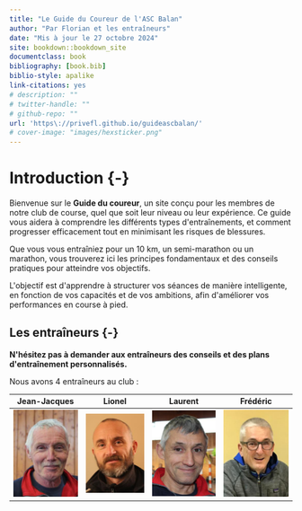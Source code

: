 ```yaml
--- 
title: "Le Guide du Coureur de l'ASC Balan"
author: "Par Florian et les entraîneurs"
date: "Mis à jour le 27 octobre 2024"
site: bookdown::bookdown_site
documentclass: book
bibliography: [book.bib]
biblio-style: apalike
link-citations: yes
# description: ""
# twitter-handle: ""
# github-repo: ""
url: 'https\://privefl.github.io/guideascbalan/'
# cover-image: "images/hexsticker.png"
---
```




# Introduction {-}

Bienvenue sur le **Guide du coureur**, un site conçu pour les membres de notre club de course, quel que soit leur niveau ou leur expérience.
Ce guide vous aidera à comprendre les différents types d'entraînements, et comment progresser efficacement tout en minimisant les risques de blessures.

Que vous vous entraîniez pour un 10 km, un semi-marathon ou un marathon,
vous trouverez ici les principes fondamentaux et des conseils pratiques pour atteindre vos objectifs.

L'objectif est d'apprendre à structurer vos séances de manière intelligente,
en fonction de vos capacités et de vos ambitions, afin d'améliorer vos performances en course à pied.


## Les entraîneurs {-}

**N'hésitez pas à demander aux entraîneurs des conseils et des plans d'entraînement personnalisés.**

Nous avons 4 entraîneurs au club :

Jean-Jacques            |  Lionel                   | Laurent     |  Frédéric
:-------------------------:|:-------------------------:|:-------------------------:|:-------------------------:
![](photos/jean-jacques_berrard.png) | ![](photos/lionel_salmon.png) | ![](photos/laurent_rognard.png) | ![](photos/frederic_berlioz.png)

